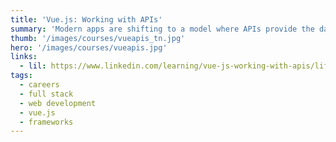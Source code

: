 ```yaml
---
title: 'Vue.js: Working with APIs'
summary: 'Modern apps are shifting to a model where APIs provide the data and interactivity. Front-end developers decide how to present the information and interactions, and the APIs power the rest. Vue.js was built with these challenges in mind; it’s a view-only framework specifically designed to integrate elegantly with other libraries.'
thumb: '/images/courses/vueapis_tn.jpg'
hero: '/images/courses/vueapis.jpg'
links:
  - lil: https://www.linkedin.com/learning/vue-js-working-with-apis/lifecycles-and-the-fetch-api
tags:
  - careers
  - full stack
  - web development
  - vue.js
  - frameworks
---
```

